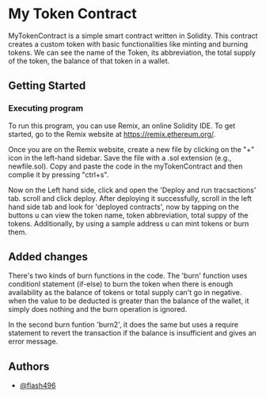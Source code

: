 
# My Token Contract

MyTokenContract is a simple smart contract written in Solidity. This contract creates a custom token with basic functionalities like minting and burning tokens. We can see the name of the Token, its abbreviation, the total supply of the  token, the balance of that token in a wallet.
## Getting Started

### Executing program

To run this program, you can use Remix, an online Solidity IDE. To get started, go to the Remix website at https://remix.ethereum.org/.

Once you are on the Remix website, create a new file by clicking on the "+" icon in the left-hand sidebar. Save the file with a .sol extension (e.g., newfile.sol). Copy and paste the code in the myTokenContract and then complie it by pressing "ctrl+s".

Now on the Left hand side, click and open the 'Deploy and run tracsactions' tab. scroll and click deploy. After deploying it successfully, scroll in the left hand side tab and look for 'deployed contracts', now by tapping on the buttons u can view the token name, token abbreviation, total suppy of the tokens. Additionally, by using a sample address u can mint tokens or burn them.
## Added changes

There's two kinds of burn functions in the code. The 'burn' function uses conditionl statement (if-else) to burn the token when there is enough availability as the balance of tokens or total supply can't go in negative. when the value to be deducted is greater than the balance of the wallet, it simply does nothing and the burn operation is ignored.

In the second burn funtion 'burn2', it does the same but uses a require statement to revert the transaction if the balance is insufficient and gives an error message.

## Authors
- [@flash496](https://www.github.com/flash496)
